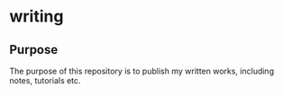 # writing
## Purpose
The purpose of this repository is to publish my written works, including notes, tutorials etc.
